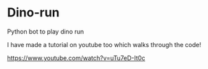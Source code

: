 # Dino-run
Python bot to play dino run


I have made a tutorial on youtube too which walks through the code!

https://www.youtube.com/watch?v=uTu7eD-It0c

